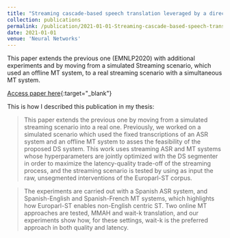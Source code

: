 ```yaml
---
title: "Streaming cascade-based speech translation leveraged by a direct segmentation model"
collection: publications
permalink: /publication/2021-01-01-Streaming-cascade-based-speech-translation-leveraged-by-a-direct-segmentation-model
date: 2021-01-01
venue: 'Neural Networks'
---
```

This paper extends the previous one (EMNLP2020) with additional experiments and by moving from a simulated Streaming
scenario, which used an offline MT system, to a real streaming scenario with a simultaneous MT system.

[Access paper here](https://doi.org/10.1016/j.neunet.2021.05.013){:target="_blank"}

This is how I described this publication in my thesis:

<blockquote>
This paper extends the previous one by moving from a simulated streaming
scenario into a real one. Previously, we worked on a simulated
scenario which used the fixed transcriptions of an ASR system and an offline 
MT system to asses the feasibility of the proposed DS system. This 
work uses streaming ASR and MT systems whose hyperparameters
are jointly optimized with the DS segmenter in order to maximize the
latency-quality trade-off of the streaming process, and the streaming
scenario is tested by using as input the raw, unsegmented interventions
of the Europarl-ST corpus.  
</blockquote>

<blockquote>
The experiments are carried out with a Spanish ASR system, and 
Spanish-English and Spanish-French MT systems, which highlights how Europarl-ST
enables non-English centric ST. Two online MT approaches are tested, MMAH and
wait-k translation, and our experiments show how, for these settings, wait-k
is the preferred approach in both quality and latency.
</blockquote>